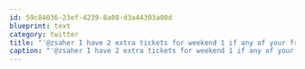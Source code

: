 ```yaml
---
id: 59c84036-23ef-4239-8a08-d3a44303a08d
blueprint: text
category: twitter
title: "'@zsaher I have 2 extra tickets for weekend 1 if any of your friends are looking"
caption: "'@zsaher I have 2 extra tickets for weekend 1 if any of your friends are looking"
---
```

